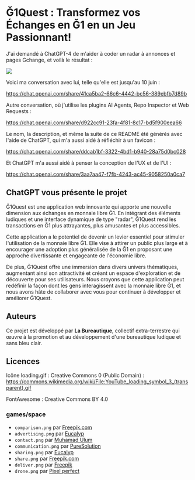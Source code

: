 Ğ1Quest : Transformez vos Échanges en Ğ1 en un Jeu Passionnant!
===


J'ai demandé à ChatGPT-4 de m'aider à coder un radar à annonces et pages Gchange, et voilà le résultat :

![](./doc/Screenshot_2023-06-18_12h40m58s)

Voici ma conversation avec lui, telle qu'elle est jusqu'au 10 juin :

https://chat.openai.com/share/41ca5ba2-66c6-4442-bc56-389ebfb7d89b

Autre conversation, où j'utilise les plugins AI Agents, Repo Inspector et Web Requests :

https://chat.openai.com/share/d922cc91-23fa-4f81-8c17-bd5f900eea66

Le nom, la description, et même la suite de ce README été générés avec l'aide de ChatGPT, qui m'a aussi aidé à réfléchir à un favicon :

https://chat.openai.com/share/ddcab1bf-3322-4bd1-b940-28a75d0bc028

Et ChatGPT m'a aussi aidé à penser la conception de l'UX et de l'UI :

https://chat.openai.com/share/3aa7aa47-f7fb-4243-ac45-9058250a0ca7

## ChatGPT vous présente le projet

Ğ1Quest est une application web innovante qui apporte une nouvelle dimension aux échanges en monnaie libre Ğ1. En intégrant des éléments ludiques et une interface dynamique de type "radar", Ğ1Quest rend les transactions en Ğ1 plus attrayantes, plus amusantes et plus accessibles.

Cette application a le potentiel de devenir un levier essentiel pour stimuler l'utilisation de la monnaie libre Ğ1. Elle vise à attirer un public plus large et à encourager une adoption plus généralisée de la Ğ1 en proposant une approche divertissante et engageante de l'économie libre.

De plus, Ğ1Quest offre une immersion dans divers univers thématiques, augmentant ainsi son attractivité et créant un espace d'exploration et de découverte pour ses utilisateurs. Nous croyons que cette application peut redéfinir la façon dont les gens interagissent avec la monnaie libre Ğ1, et nous avons hâte de collaborer avec vous pour continuer à développer et améliorer Ğ1Quest.

## Auteurs

Ce projet est développé par __La Bureautique__, collectif extra-terrestre qui œuvre à la promotion et au développement d'une bureautique ludique et sans bleu clair.

## Licences

Icône loading.gif : Creative Commons 0 (Public Domain) :
https://commons.wikimedia.org/wiki/File:YouTube_loading_symbol_3_(transparent).gif

FontAwesome : Creative Commons BY 4.0

### games/space

- `comparison.png` par [Freepik.com](https://www.freepik.com/)
- `advertising.png` par [Eucalyp](https://www.flaticon.com/authors/eucalyp)
- `contact.png` par [Muhamad Ulum](https://www.flaticon.com/authors/muhamad-ulum)
- `communication.png` par [PureSolution](https://www.flaticon.com/authors/puresolution)
- `sharing.png` par [Eucalyp](https://www.flaticon.com/authors/eucalyp)
- `share.png` par [Freepik.com](https://www.freepik.com/)
- `deliver.png` par [Freepik](https://www.flaticon.com/authors/freepik)
- `drone.png` par [Pixel perfect](https://www.flaticon.com/authors/pixel-perfect)


